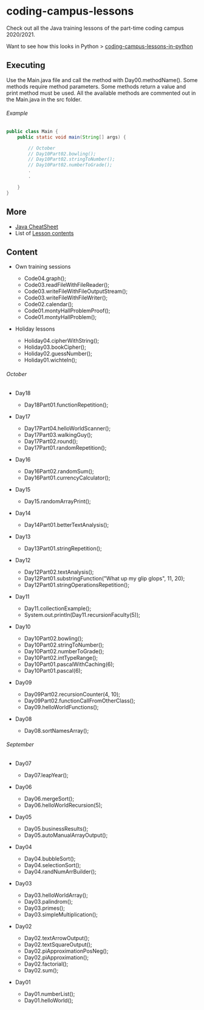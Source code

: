 # coding-campus-lessons
Check out all the Java training lessons of the part-time coding campus 2020/2021.

Want to see how this looks in Python > [coding-campus-lessons-in-python](https://github.com/tiveritz/coding-campus-lessons-in-python)

## Executing
Use the Main.java file and call the method with Day00.methodName().
Some methods require method parameters.
Some methods return a value and print method must be used.
All the available methods are commented out in the Main.java in the src folder.

###### Example
```java
public class Main {
    public static void main(String[] args) {

        // October
        // Day10Part02.bowling();
        // Day10Part02.stringToNumber();
        // Day10Part02.numberToGrade();
        .
        .

    }
}

```

## More
  * [Java CheatSheet](https://github.com/tiveritz/coding-campus-lessons/blob/master/JavaCheatsheet.md)
  * List of [Lesson contents](https://github.com/tiveritz/coding-campus-lessons/blob/master/CodingCampusLessons.md)

## Content


* Own training sessions
  * Code04.graph();
  * Code03.readFileWithFileReader();
  * Code03.writeFileWithFileOutputStream();
  * Code03.writeFileWithFileWriter();
  * Code02.calendar();
  * Code01.montyHallProblemProof();
  * Code01.montyHallProblem();

* Holiday lessons
  * Holiday04.cipherWithString();
  * Holiday03.bookCipher();
  * Holiday02.guessNumber();
  * Holiday01.wichteln();

###### October

* Day18
  * Day18Part01.functionRepetition();

* Day17
  * Day17Part04.helloWorldScanner();
  * Day17Part03.walkingGuy();
  * Day17Part02.round();
  * Day17Part01.randomRepetition();

* Day16
  * Day16Part02.randomSum();
  * Day16Part01.currencyCalculator();

* Day15
  * Day15.randomArrayPrint();
* Day14
  * Day14Part01.betterTextAnalysis();

* Day13
  * Day13Part01.stringRepetition();

* Day12
  * Day12Part02.textAnalysis();
  * Day12Part01.substringFunction("What up my glip glops", 11, 20);
  * Day12Part01.stringOperationsRepetition();

* Day11
  * Day11.collectionExample();
  * System.out.println(Day11.recursionFaculty(5));

* Day10
  * Day10Part02.bowling();
  * Day10Part02.stringToNumber();
  * Day10Part02.numberToGrade();
  * Day10Part02.intTypeRange();
  * Day10Part01.pascalWithCaching(6);
  * Day10Part01.pascal(6);

* Day09
  * Day09Part02.recursionCounter(4, 10);
  * Day09Part02.functionCallFromOtherClass();
  * Day09.helloWorldFunctions();

* Day08
  * Day08.sortNamesArray();

###### September

* Day07
  * Day07.leapYear();

* Day06
  * Day06.mergeSort();
  * Day06.helloWorldRecursion(5);

* Day05
  * Day05.businessResults();
  * Day05.autoManualArrayOutput();

* Day04
  * Day04.bubbleSort();
  * Day04.selectionSort();
  * Day04.randNumArrBuilder();

* Day03
  * Day03.helloWorldArray();
  * Day03.palindrom();
  * Day03.primes();
  * Day03.simpleMultiplication();

* Day02
  * Day02.textArrowOutput();
  * Day02.textSquareOutput();
  * Day02.piApproximationPosNeg();
  * Day02.piApproximation();
  * Day02.factorial();
  * Day02.sum();

* Day01
  * Day01.numberList();
  * Day01.helloWorld();